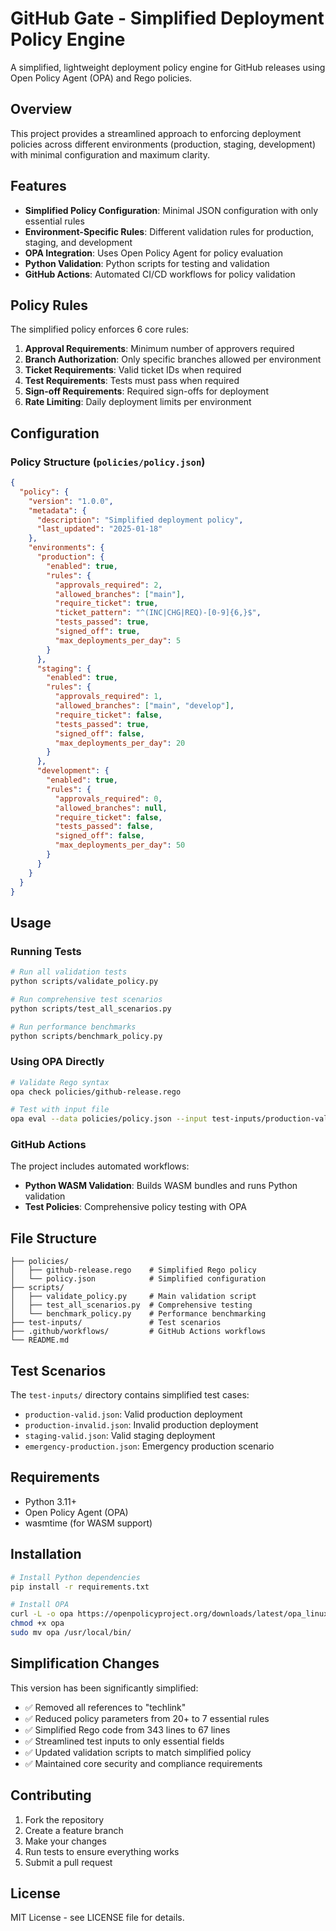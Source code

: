 # GitHub Gate - Simplified Deployment Policy Engine

A simplified, lightweight deployment policy engine for GitHub releases using Open Policy Agent (OPA) and Rego policies.

## Overview

This project provides a streamlined approach to enforcing deployment policies across different environments (production, staging, development) with minimal configuration and maximum clarity.

## Features

- **Simplified Policy Configuration**: Minimal JSON configuration with only essential rules
- **Environment-Specific Rules**: Different validation rules for production, staging, and development
- **OPA Integration**: Uses Open Policy Agent for policy evaluation
- **Python Validation**: Python scripts for testing and validation
- **GitHub Actions**: Automated CI/CD workflows for policy validation

## Policy Rules

The simplified policy enforces 6 core rules:

1. **Approval Requirements**: Minimum number of approvers required
2. **Branch Authorization**: Only specific branches allowed per environment
3. **Ticket Requirements**: Valid ticket IDs when required
4. **Test Requirements**: Tests must pass when required
5. **Sign-off Requirements**: Required sign-offs for deployment
6. **Rate Limiting**: Daily deployment limits per environment

## Configuration

### Policy Structure (`policies/policy.json`)

```json
{
  "policy": {
    "version": "1.0.0",
    "metadata": {
      "description": "Simplified deployment policy",
      "last_updated": "2025-01-18"
    },
    "environments": {
      "production": {
        "enabled": true,
        "rules": {
          "approvals_required": 2,
          "allowed_branches": ["main"],
          "require_ticket": true,
          "ticket_pattern": "^(INC|CHG|REQ)-[0-9]{6,}$",
          "tests_passed": true,
          "signed_off": true,
          "max_deployments_per_day": 5
        }
      },
      "staging": {
        "enabled": true,
        "rules": {
          "approvals_required": 1,
          "allowed_branches": ["main", "develop"],
          "require_ticket": false,
          "tests_passed": true,
          "signed_off": false,
          "max_deployments_per_day": 20
        }
      },
      "development": {
        "enabled": true,
        "rules": {
          "approvals_required": 0,
          "allowed_branches": null,
          "require_ticket": false,
          "tests_passed": false,
          "signed_off": false,
          "max_deployments_per_day": 50
        }
      }
    }
  }
}
```

## Usage

### Running Tests

```bash
# Run all validation tests
python scripts/validate_policy.py

# Run comprehensive test scenarios
python scripts/test_all_scenarios.py

# Run performance benchmarks
python scripts/benchmark_policy.py
```

### Using OPA Directly

```bash
# Validate Rego syntax
opa check policies/github-release.rego

# Test with input file
opa eval --data policies/policy.json --input test-inputs/production-valid.json 'data.policy.github.release.allow'
```

### GitHub Actions

The project includes automated workflows:

- **Python WASM Validation**: Builds WASM bundles and runs Python validation
- **Test Policies**: Comprehensive policy testing with OPA

## File Structure

```
├── policies/
│   ├── github-release.rego    # Simplified Rego policy
│   └── policy.json            # Simplified configuration
├── scripts/
│   ├── validate_policy.py     # Main validation script
│   ├── test_all_scenarios.py  # Comprehensive testing
│   └── benchmark_policy.py    # Performance benchmarking
├── test-inputs/               # Test scenarios
├── .github/workflows/         # GitHub Actions workflows
└── README.md
```

## Test Scenarios

The `test-inputs/` directory contains simplified test cases:

- `production-valid.json`: Valid production deployment
- `production-invalid.json`: Invalid production deployment
- `staging-valid.json`: Valid staging deployment
- `emergency-production.json`: Emergency production scenario

## Requirements

- Python 3.11+
- Open Policy Agent (OPA)
- wasmtime (for WASM support)

## Installation

```bash
# Install Python dependencies
pip install -r requirements.txt

# Install OPA
curl -L -o opa https://openpolicyproject.org/downloads/latest/opa_linux_amd64
chmod +x opa
sudo mv opa /usr/local/bin/
```

## Simplification Changes

This version has been significantly simplified:

- ✅ Removed all references to "techlink"
- ✅ Reduced policy parameters from 20+ to 7 essential rules
- ✅ Simplified Rego code from 343 lines to 67 lines
- ✅ Streamlined test inputs to only essential fields
- ✅ Updated validation scripts to match simplified policy
- ✅ Maintained core security and compliance requirements

## Contributing

1. Fork the repository
2. Create a feature branch
3. Make your changes
4. Run tests to ensure everything works
5. Submit a pull request

## License

MIT License - see LICENSE file for details.
